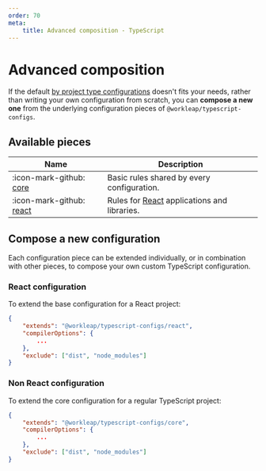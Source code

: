 ```yaml
---
order: 70
meta:
    title: Advanced composition - TypeScript
---
```


# Advanced composition

If the default [by project type configurations](default.md/#available-configurations) doesn't fits your needs, rather than writing your own configuration from scratch, you can **compose a new one** from the underlying configuration pieces of `@workleap/typescript-configs`.

## Available pieces

| Name | Description |
| ---  | --- |
| :icon-mark-github: [core](https://github.com/gsoft-inc/wl-web-configs/blob/main/packages/typescript-configs/core.json) | Basic rules shared by every configuration. |
| :icon-mark-github: [react](https://github.com/gsoft-inc/wl-web-configs/blob/main/packages/typescript-configs/react.json) | Rules for [React](https://react.dev/) applications and libraries. |

## Compose a new configuration

Each configuration piece can be extended individually, or in combination with other pieces, to compose your own custom TypeScript configuration.

### React configuration

To extend the base configuration for a React project:

```json !#2 tsconfig.json
{
    "extends": "@workleap/typescript-configs/react",
    "compilerOptions": {
        ...
    },
    "exclude": ["dist", "node_modules"]
}
```

### Non React configuration

To extend the core configuration for a regular TypeScript project:

```json !#2 tsconfig.json
{
    "extends": "@workleap/typescript-configs/core",
    "compilerOptions": {
        ...
    },
    "exclude": ["dist", "node_modules"]
}
```
